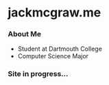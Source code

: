 # jackmcgraw.me



### About Me

- Student at Dartmouth College
- Computer Science Major

### Site in progress...
